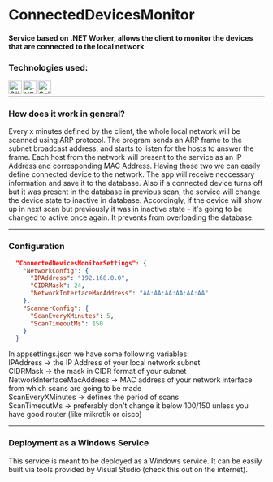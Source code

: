 ﻿# ConnectedDevicesMonitor
#### Service based on .NET Worker, allows the client to monitor the devices that are connected to the local network

### Technologies used:

<img align = "left" alt = "C#" width = "26px" src = "https://user-images.githubusercontent.com/79079000/167954761-40baeae8-1e6c-4d1d-ac9e-f256da9098b2.jpg" />
<img align = "left" alt = ".NET" width = "26px" src = "https://user-images.githubusercontent.com/79079000/167954911-6fe3a336-44d2-4462-a1e1-79577512b7c1.png" />
<img align = "left" alt = "Sqlite" width = "26px" src = "https://user-images.githubusercontent.com/79079000/167956158-ff2d894d-d7e7-45b1-b016-558f15ea0d8d.png" />


<br />

----

### How does it work in general?

Every x minutes defined by the client, the whole local network will be scanned using ARP protocol.
The program sends an ARP frame to the subnet broadcast address, and starts to listen for the hosts to answer the frame.
Each host from the network will present to the service as an IP Address and corresponding MAC Address. Having those two we can easily define connected device to 
the network. The app will receive neccessary information and save it to the database. Also if a connected device turns off but it was present in the database
in previous scan, the service will change the device state to inactive in database. Accordingly, if the device will show up in next scan but previously it was in
inactive state - it's going to be changed to active once again. It prevents from overloading the database. 

----

### Configuration

```json
  "ConnectedDevicesMonitorSettings": {
    "NetworkConfig": {
      "IPAddress": "192.168.0.0",
      "CIDRMask": 24,
      "NetworkInterfaceMacAddress": "AA:AA:AA:AA:AA:AA"
    },
    "ScannerConfig": {
      "ScanEveryXMinutes": 5,
      "ScanTimeoutMs": 150
    }
  }
```

In appsettings.json we have some following variables: <br />
IPAddress -> the IP Address of your local network subnet <br />
CIDRMask -> the mask in CIDR format of your subnet <br />
NetworkInterfaceMacAddress -> MAC address of your network interface from which scans are going to be made <br />
ScanEveryXMinutes -> defines the period of scans <br />
ScanTimeoutMs -> preferably don't change it below 100/150 unless you have good router (like mikrotik or cisco) <br />

----

### Deployment as a Windows Service
This service is meant to be deployed as a Windows service. It can be easily built via tools provided by Visual Studio (check this out on the internet).
